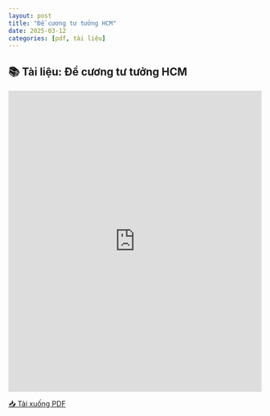 ```yaml
---
layout: post
title: "Đề cương tư tưởng HCM"
date: 2025-03-12
categories: [pdf, tài liệu]
---
```


## 📚 Tài liệu: Đề cương tư tưởng HCM

<iframe 
    src="https://docs.google.com/viewerng/viewer?url=https://raw.githubusercontent.com/ntrThanh/blog/master/assets/files/%C4%90%E1%BB%81%20c%C6%B0%C6%A1ng%20t%C6%B0%20t%C6%B0%E1%BB%9Fng%20HCM.pdf&embedded=true" 
    style="width: 100%; height: 600px;" 
    frameborder="0">
</iframe>

[📥 Tải xuống PDF](https://raw.githubusercontent.com/ntrThanh/blog/master/assets/files/%C4%90%E1%BB%81%20c%C6%B0%C6%A1ng%20t%C6%B0%20t%C6%B0%E1%BB%9Fng%20HCM.pdf)

